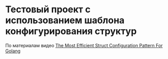 # Тестовый проект с использованием шаблона конфигурирования структур
По материалам видео [The Most Efficient Struct Configuration Pattern For Golang](https://www.youtube.com/watch?v=MDy7JQN5MN4)